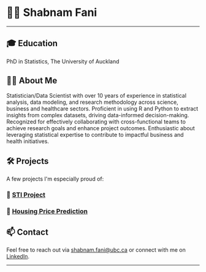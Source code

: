 # 👩‍💻 Shabnam Fani

---

## 🎓 Education
PhD in Statistics, The University of Auckland

## 🧑‍💻 About Me

Statistician/Data Scientist with over 10 years of experience in statistical analysis, data modeling, and research methodology across science, business and healthcare sectors. Proficient in using R and Python to extract insights from complex datasets, driving data-informed decision-making. Recognized for effectively collaborating with cross-functional teams to achieve research goals and enhance project outcomes. Enthusiastic about leveraging statistical expertise to contribute to impactful business and health initiatives.



## 🛠️ Projects

A few projects I'm especially proud of:

### 🚀 [STI Project](https://linktoproject.com)


### 📱 [Housing Price Prediction](https://github.com/ShFANI/shfani.github.io/blob/main/Ames_Regression_GD_NN_Comparison_Updated.ipynb)



## 📫 Contact

Feel free to reach out via [shabnam.fani@ubc.ca](mailto:you@example.com) or connect with me on [LinkedIn](https://www.linkedin.com/in/shabnam-fani-455860106/).

---

